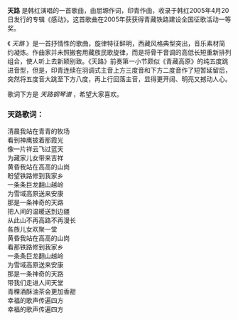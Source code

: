 

**天路**
是韩红演唱的一首歌曲，由屈塬作词，印青作曲，收录于韩红2005年4月20日发行的专辑《感动》。这首歌曲在2005年获获得青藏铁路建设全国征歌活动一等奖。

  
《 _天路_
》是一首抒情性的歌曲，旋律特征鲜明，西藏风格典型突出，音乐素材简约凝炼。作曲家并未照搬套用藏族民歌旋律，而是将骨干音调的高低长短重新排列组合，使人听上去新颖别致。《天路》前奏第一小节颇似《青藏高原》的纯五度跳进音型，但是，印青连续在羽调式主音上方三度音和下方二度音作了短暂延留后，突然将五度音大跳至下方八度，再上行回落主音，显得更开阔、明亮又撼动人心。

  
歌词下方是 _天路钢琴谱_ ，希望大家喜欢。

### 天路歌词：

清晨我站在青青的牧场  
看到神鹰披着那霞光  
像一片祥云飞过蓝天  
为藏家儿女带来吉祥  
黄昏我站在高高的山岗  
盼望铁路修到我家乡  
一条条巨龙翻山越岭  
为雪域高原送来安康  
那是一条神奇的天路  
把人间的温暖送到边疆  
从此山不再高路不再漫长  
各族儿女欢聚一堂  
黄昏我站在高高的山岗  
看那铁路修到我家乡  
一条条巨龙翻山越岭  
为雪域高原送来安康  
那是一条神奇的天路  
带我们走进人间天堂  
青稞酒酥油茶会更加香甜  
幸福的歌声传遍四方  
幸福的歌声传遍四方

